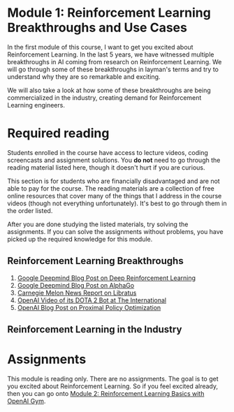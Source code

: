 # Module 1: Reinforcement Learning Breakthroughs and Use Cases

In the first module of this course, I want to get you excited about Reinforcement Learning. In the last 5 years, we have witnessed
multiple breakthroughs in AI coming from research on Reinforcement Learning. We will go through some of these breakthroughs in 
layman's terms and try to understand why they are so remarkable and exciting. 

We will also take a look at how some of these breakthroughs are being commercialized in the industry, creating demand for 
Reinforcement Learning engineers.

# Required reading

Students enrolled in the course have access to lecture videos, coding screencasts and assignment solutions. You **do not** need to 
go through the reading material listed here, though it doesn't hurt if you are curious.

This section is for students who are financially disadvantaged and are not able to pay for the course. The reading materials are a 
collection of free online resources that cover many of the things that I address in the course videos (though not everything 
unfortunately). It's best to go through them in the order listed. 

After you are done studying the listed materials, try solving the assignments. If you can solve the assignments without problems, 
you have picked up the required knowledge for this module.

## Reinforcement Learning Breakthroughs

1. [Google Deepmind Blog Post on Deep Reinforcement Learning](https://deepmind.com/blog/deep-reinforcement-learning/)
2. [Google Deepmind Blog Post on AlphaGo](https://deepmind.com/research/alphago/)
3. [Carnegie Melon News Report on Libratus](https://www.cmu.edu/news/stories/archives/2017/december/ai-inner-workings.html)
4. [OpenAI Video of its DOTA 2 Bot at The International](https://openai.com/the-international/)
5. [OpenAI Blog Post on Proximal Policy Optimization](https://blog.openai.com/openai-baselines-ppo/)

## Reinforcement Learning in the Industry

# Assignments

This module is reading only. There are no assignments. The goal is to get you excited about Reinforcement Learning. So if you 
feel excited already, then you can go onto [Module 2: Reinforcement Learning Basics with OpenAI Gym](https://github.com/gutfeeling/rl_for_coders/tree/master/02_rl_basics_with_openai_gym).
